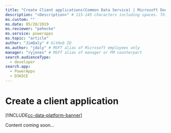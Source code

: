 ```yaml
---
title: "Create Client applications(Common Data Service) | Microsoft Docs" # Intent and product brand in a unique string of 43-59 chars including spaces
description: "<Description>" # 115-145 characters including spaces. This abstract displays in the search result.
ms.custom: ""
ms.date: 05/20/2019
ms.reviewer: "pehecke"
ms.service: powerapps
ms.topic: "article"
author: "JimDaly" # GitHub ID
ms.author: "jdaly" # MSFT alias of Microsoft employees only
manager: "ryjones" # MSFT alias of manager or PM counterpart
search.audienceType: 
  - developer
search.app: 
  - PowerApps
  - D365CE
---
```

# Create a client application

[!INCLUDE[cc-data-platform-banner](../../../includes/cc-data-platform-banner.md)]

Content coming soon...
<!-- 

New page to be the focus for the tasks surrounding discovery service and authentication to create a client application for the organization service.

For .NET this could just direct people to Xrm.Tooling 

But what if someone is creating a client using Java? 

 -->